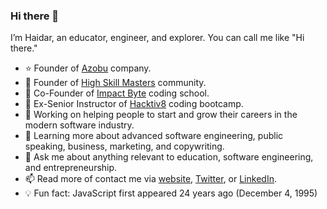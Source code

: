 ### Hi there 👋

I’m Haidar, an educator, engineer, and explorer. You can call me like "Hi there."

- ⭐️ Founder of [Azobu](https://github.com/azobu) company.
- 💫 Founder of [High Skill Masters](https://github.com/highskillmasters) community.
- 🐲 Co-Founder of [Impact Byte](https://github.com/impactbyte/welcome) coding school.
- 🦊 Ex-Senior Instructor of [Hacktiv8](https://github.com/hacktiv8/phase-0-activities/graphs/contributors?from=2016-07-10&to=2020-07-09&type=a) coding bootcamp.
- 🔭 Working on helping people to start and grow their careers in the modern software industry.
- 🌱 Learning more about advanced software engineering, public speaking, business, marketing, and copywriting. 
- 💬 Ask me about anything relevant to education, software engineering, and entrepreneurship.
- 📫 Read more of contact me via [website](https://haidar.dev/com), [Twitter](https://haidar.dev/twitter), or [LinkedIn](https://haidar.dev/linkedin).
- 💡 Fun fact: JavaScript first appeared 24 years ago (December 4, 1995)
